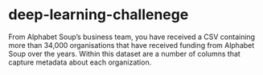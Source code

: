 # deep-learning-challenege
From Alphabet Soup’s business team, you have received a CSV containing more than 34,000 organisations that have received funding from Alphabet Soup over the years. Within this dataset are a number of columns that capture metadata about each organization.
